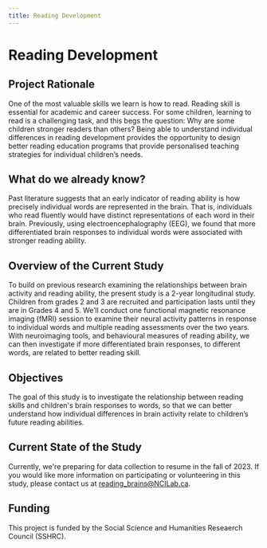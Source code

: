 ```yaml
---
title: Reading Development
---
```


# Reading Development

## Project Rationale
One of the most valuable skills we learn is how to read. Reading skill is essential for academic and career success. For some children, learning to read is a challenging task, and this begs the question: Why are some children stronger readers than others? Being able to understand individual differences in reading development provides the opportunity to design better reading education programs that provide personalised teaching strategies for individual children’s needs.

## What do we already know?
Past literature suggests that an early indicator of reading ability is how precisely individual words are represented in the brain. That is, individuals who read fluently would have distinct representations of each word in their brain. Previously, using electroencephalography (EEG), we found that more differentiated brain responses to individual words were associated with stronger reading ability.

## Overview of the Current Study
To build on previous research examining the relationships between brain activity and reading ability, the present study is a 2-year longitudinal study. Children from grades 2 and 3 are recruited and participation lasts until they are in Grades 4 and 5.  We’ll conduct one functional magnetic resonance imaging (fMRI) session to examine their neural activity patterns in response to individual words and multiple reading assessments over the two years. With neuroimaging tools, and behavioural measures of reading ability, we can then investigate if more differentiated brain responses, to different words, are related to better reading skill. 

## Objectives
The goal of this study is to investigate the relationship between reading skills and children's brain responses to words, so that we can better understand how individual differences in brain activity relate to children’s future reading abilities.

## Current State of the Study
Currently, we're preparing for data collection to resume in the fall of 2023. If you would like more information on participating or volunteering in this study, please contact us at reading_brains@NCILab.ca.

## Funding
This project is funded by the Social Science and Humanities Reseaerch Council (SSHRC).
